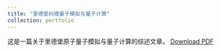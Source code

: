 ```yaml
---
title: "里德堡纠缠量子模拟与量子计算"
collection: portfolio
---
```


这是一篇关于里德堡原子量子模拟与量子计算的综述文章。
[Download PDF](townlin.github.io/files/023501_1_online.pdf)
